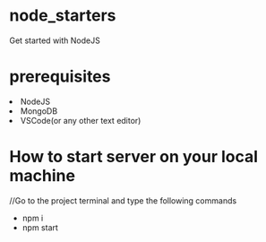 # node_starters
Get started with NodeJS

# prerequisites
<li>NodeJS</li>
<li>MongoDB</li>
<li>VSCode(or any other text editor)</li>

# How to start server on your local machine
 //Go to the project terminal and type the following commands
<ul>
 <li>npm i</li>
  <li>npm start</li>
 </ul>




